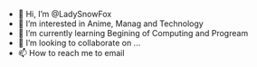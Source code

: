 - 👋 Hi, I’m @LadySnowFox
- 👀 I’m interested in Anime, Manag and Technology
- 🌱 I’m currently learning Begining of Computing and Progream 
- 💞️ I’m looking to collaborate on ...
- 📫 How to reach me to email

<!---
LadySnowFox/LadySnowFox is a ✨ special ✨ repository because its `README.md` (this file) appears on your GitHub profile.
You can click the Preview link to take a look at your changes.
--->
